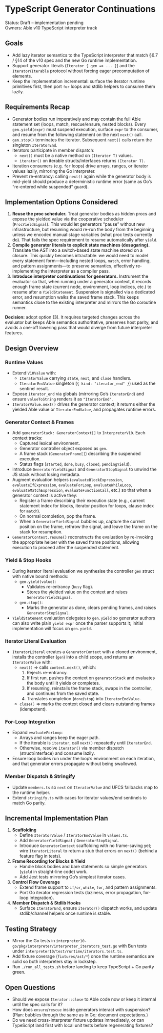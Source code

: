 # TypeScript Generator Continuations

Status: Draft – implementation pending  
Owners: Able v10 TypeScript interpreter track

## Goals
- Add lazy iterator semantics to the TypeScript interpreter that match §6.7 / §14 of the v10 spec and the new Go runtime implementation.
- Support generator literals (`Iterator { gen => ... }`) and the `Iterator`/`Iterable` protocol without forcing eager precomputation of elements.
- Keep the implementation incremental: surface the iterator runtime primitives first, then port `for` loops and stdlib helpers to consume them lazily.

## Requirements Recap
- Generator bodies run imperatively and may contain the full Able statement set (loops, match, rescue/ensure, nested blocks). Every `gen.yield(expr)` must suspend execution, surface `expr` to the consumer, and resume from the following statement on the next `next()` call.
- `gen.stop()` terminates the iterator. Subsequent `next()` calls return the singleton `IteratorEnd`.
- Iterators participate in member dispatch:
  - `next()` must be a native method on `(Iterator T)` values.
  - `iterator()` on iterable structs/interfaces returns `(Iterator T)`.
- Iteration consumers (e.g. `for` loops) drive arrays, ranges, or iterator values lazily, mirroring the Go interpreter.
- Prevent re-entrancy: calling `next()` again while the generator body is mid-yield should produce a deterministic runtime error (same as Go’s “re-entered while suspended” guard).

## Implementation Options Considered
1. **Reuse the proc scheduler.** Treat generator bodies as hidden procs and expose the yielded value via the cooperative scheduler (`ProcYieldSignal`). This would let generators “pause” without new infrastructure, but resuming would re-run the body from the beginning unless we encoded manual stage variables (what proc tests currently do). That fails the spec requirement to resume automatically after `yield`.
2. **Compile generator literals to explicit state machines (desugaring).** Translate the AST into a switch-based state machine stored on a closure. This quickly becomes intractable: we would need to model every statement form—including nested loops, `match`, error handling, and pattern assignments—to preserve semantics, effectively re-implementing the interpreter as a compiler pass.
3. **Introduce interpreter continuations for generators.** Instrument the evaluator so that, when running under a generator context, it records enough frame state (current node, environment, loop indices, etc.) to resume after a `YieldStatement`. Suspension is signalled via a dedicated error, and resumption walks the saved frame stack. This keeps semantics close to the existing interpreter and mirrors the Go coroutine runner.

**Decision:** adopt option (3). It requires targeted changes across the evaluator but keeps Able semantics authoritative, preserves host parity, and avoids a one-off lowering pass that would diverge from future interpreter features.

## Design Overview

### Runtime Values
- Extend `V10Value` with:
  - `IteratorValue` carrying `state`, `next`, and `close` handlers.
  - `IteratorEndValue` singleton (`{ kind: "iterator_end" }`) used as the sentinel result.
- Expose `iterator_end` via globals (mirroring Go’s `IteratorEnd`) and ensure `valueToString` renders it as `"IteratorEnd"`.
- `IteratorValue.next()` drives the generator context; it returns either the yielded Able value or `IteratorEndValue`, and propagates runtime errors.

### Generator Context & Frames
- Add `generatorStack: GeneratorContext[]` to `InterpreterV10`. Each context tracks:
  - Captured lexical environment.
  - Generator controller object exposed as `gen`.
  - A frame stack (`GeneratorFrame[]`) describing the suspended execution.
  - Status flags (`started`, `done`, `busy`, `closed`, `pendingYield`).
- Introduce `GeneratorYieldSignal` and `GeneratorStopSignal` to unwind the JS stack without losing metadata.
- Augment evaluation helpers (`evaluateBlockExpression`, `evaluateIfExpression`, `evaluateForLoop`, `evaluateWhileLoop`, `evaluateMatchExpression`, `evaluateFunctionCall`, etc.) so that when a generator context is active they:
  - Register a frame describing their execution state (e.g., current statement index for blocks, iterator position for loops, clause index for `match`).
  - On normal completion, pop the frame.
  - When a `GeneratorYieldSignal` bubbles up, capture the current position on the frame, rethrow the signal, and leave the frame on the stack for resumption.
- `GeneratorContext.resume()` reconstructs the evaluation by re-invoking the appropriate helper with the saved frame positions, allowing execution to proceed after the suspended statement.

### Yield & Stop Hooks
- During iterator literal evaluation we synthesise the controller `gen` struct with native bound methods:
  - `gen.yield(value)`:
    - Validates re-entrancy (`busy` flag).
    - Stores the yielded value on the context and raises `GeneratorYieldSignal`.
  - `gen.stop()`:
    - Marks the generator as done, clears pending frames, and raises `GeneratorStopSignal`.
- `YieldStatement` evaluation delegates to `gen.yield` so generator authors can also write plain `yield expr` once the parser supports it; initial implementation will focus on `gen.yield`.

### Iterator Literal Evaluation
- `IteratorLiteral` creates a `GeneratorContext` with a cloned environment, installs the controller (`gen`) into a child scope, and returns an `IteratorValue` with:
  - `next()` => calls `context.next()`, which:
    1. Rejects re-entrancy.
    2. If first run, pushes the context on `generatorStack` and evaluates the body until it yields or completes.
    3. If resuming, reinstalls the frame stack, swaps in the controller, and continues from the saved state.
    4. Translates completion (`done`/`stop`) into `IteratorEndValue`.
  - `close()` => marks the context closed and clears outstanding frames (idempotent).

### For-Loop Integration
- Expand `evaluateForLoop`:
  - Arrays and ranges keep the eager path.
  - If the iterable is `iterator`, call `next()` repeatedly until `IteratorEnd`.
  - Otherwise, resolve `iterator()` via member dispatch (struct/interface) and consume lazily.
- Ensure loop bodies run under the loop’s environment on each iteration, and that generator errors propagate without being swallowed.

### Member Dispatch & Stringify
- Update `members.ts` so `next` on `IteratorValue` and UFCS fallbacks map to the runtime helper.
- Extend `stringify.ts` with cases for iterator values/end sentinels to match Go parity.

## Incremental Implementation Plan
1. **Scaffolding**
   - Define `IteratorValue` / `IteratorEndValue` in `values.ts`.
   - Add `GeneratorYieldSignal` / `GeneratorStopSignal`.
   - Introduce `GeneratorContext` scaffolding with no frame-saving yet; wire `IteratorLiteral` to return a stub that errors on `next()` (behind a feature flag in tests).
2. **Frame Recording for Blocks & Yield**
   - Handle block bodies and bare statements so simple generators (`yield` in straight-line code) work.
   - Add Jest tests mirroring Go’s simplest iterator cases.
3. **Control Flow Coverage**
   - Extend frame support to `if/or`, `while`, `for`, and pattern assignments.
   - Port Go iterator regression tests (laziness, error propagation, for-loop integration).
4. **Member Dispatch & Stdlib Hooks**
   - Surface `IteratorEnd`, ensure `iterator()` dispatch works, and update stdlib/channel helpers once runtime is stable.

## Testing Strategy
- Mirror the Go tests in `interpreter10-go/pkg/interpreter/interpreter_iterators_test.go` with Bun tests under `interpreter10/test/runtime/iterators.test.ts`.
- Add fixture coverage (`fixtures/ast/*`) once the runtime semantics are solid so both interpreters stay in lockstep.
- Run `./run_all_tests.sh` before landing to keep TypeScript + Go parity green.

## Open Questions
- Should we expose `Iterator::close` to Able code now or keep it internal until the spec calls for it?
- How does `ensure`/`rescue` inside generators interact with suspension? (Plan: bubbles through the same as in Go; document expectations.)
- Do we need cross-interpreter fixture updates immediately, or can TypeScript land first with local unit tests before regenerating fixtures?
